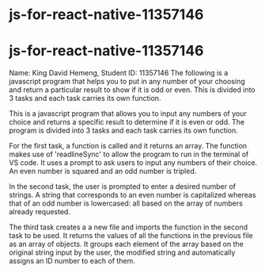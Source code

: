 # js-for-react-native-11357146

# js-for-react-native-11357146
Name: King David Hemeng, Student ID: 11357146
The following is a javascript program that helps you to put in any number of your choosing and return a particular result to show if it is odd or even. This is divided into 3 tasks and each task carries its own function. 

This is a javascript program that allows you to input any numbers of your choice and returns a specific result to determine if it is even or odd. The program is divided into 3 tasks and each task carries its own function. 

For the first task, a function is called and it returns an array. The function makes use of 'readlineSync'
to allow the program to run in the terminal of VS code. It uses a prompt to ask users to input any numbers of their choice. An even number is squared and an odd number is tripled.

In the second task, the user is prompted to enter a desired number of strings. A string that corresponds to an even number is capitalized whereas that of an odd number is lowercased: all based on the array of numbers already requested.

The third task creates a a new file and imports the function in the second task to be used. It returns the values of all the functions in the previous file as an array of objects. It groups each element of the array based on the original string input by the user, the modified string and automatically assigns an ID number to each of them.
